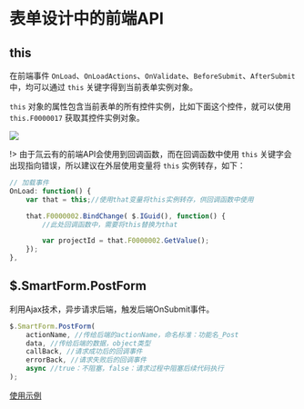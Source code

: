 # 表单设计中的前端API

## this

在前端事件 ```OnLoad```、```OnLoadActions```、```OnValidate```、```BeforeSubmit```、```AfterSubmit``` 中，均可以通过 ```this``` 关键字得到当前表单实例对象。

```this``` 对象的属性包含当前表单的所有控件实例，比如下面这个控件，就可以使用 ```this.F0000017``` 获取其控件实例对象。

![](../img/form-api-1.png)

!> 由于氚云有的前端API会使用到回调函数，而在回调函数中使用 ```this``` 关键字会出现指向错误，所以建议在外层使用变量将 ```this``` 实例转存，如下：

``` js
// 加载事件
OnLoad: function() {
    var that = this;//使用that变量将this实例转存，供回调函数中使用

    that.F0000002.BindChange( $.IGuid(), function() {
        //此处回调函数中，需要将this替换为that

        var projectId = that.F0000002.GetValue();
    });
},
```


## $.SmartForm.PostForm

利用Ajax技术，异步请求后端，触发后端OnSubmit事件。

``` js
$.SmartForm.PostForm(
    actionName, //传给后端的actionName，命名标准：功能名_Post
    data, //传给后端的数据，object类型
    callBack, //请求成功后的回调事件
    errorBack, //请求失败后的回调事件
    async //true：不阻塞，false：请求过程中阻塞后续代码执行
);
```

[使用示例](./doc/js-example?id=表单前端onload事件-bindchange-post-请求后端)